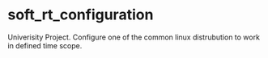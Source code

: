 # soft_rt_configuration
Univerisity Project. Configure one of the common linux distrubution to work in defined time scope. 
